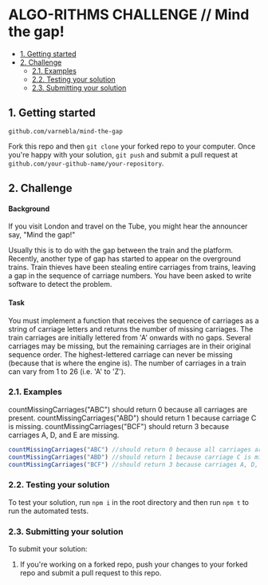 # ALGO-RITHMS CHALLENGE // Mind the gap!

- [1. Getting started](#1-getting-started)
- [2. Challenge](#2-challenge)
  - [2.1. Examples](#21-examples)
  - [2.2. Testing your solution](#22-testing-your-solution)
  - [2.3. Submitting your solution](#23-submitting-your-solution)

## 1. Getting started
  `github.com/varnebla/mind-the-gap`

Fork this repo and then `git clone` your forked repo to your computer.
Once you're happy with your solution, `git push` and submit a pull request at
`github.com/your-github-name/your-repository`.

## 2. Challenge

#### Background
If you visit London and travel on the Tube, you might hear the announcer say, "Mind the gap!"

Usually this is to do with the gap between the train and the platform. Recently, another type of gap has started to appear on the overground trains. Train thieves have been stealing entire carriages from trains, leaving a gap in the sequence of carriage numbers. You have been asked to write software to detect the problem.

#### Task
You must implement a function that receives the sequence of carriages as a string of carriage letters and returns the number of missing carriages. The train carriages are initially lettered from 'A' onwards with no gaps. Several carriages may be missing, but the remaining carriages are in their original sequence order. The highest-lettered carriage can never be missing (because that is where the engine is). The number of carriages in a train can vary from 1 to 26 (i.e. 'A' to 'Z').

### 2.1. Examples

countMissingCarriages("ABC") should return 0 because all carriages are present.
countMissingCarriages("ABD") should return 1 because carriage C is missing.
countMissingCarriages("BCF") should return 3 because carriages A, D, and E are missing.

```js
countMissingCarriages("ABC") //should return 0 because all carriages are present.
countMissingCarriages("ABD") //should return 1 because carriage C is missing.
countMissingCarriages("BCF") //should return 3 because carriages A, D, and E are missing.
```

### 2.2. Testing your solution
To test your solution, run `npm i` in the root directory
and then run `npm t` to run the automated tests.

### 2.3. Submitting your solution

To submit your solution:

1. If you're working on a forked repo, push your changes to your forked repo and submit a pull request to this repo.
